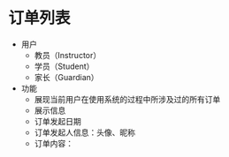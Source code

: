 # 订单列表
* 用户
	* 教员（Instructor）
	* 学员（Student）
	* 家长（Guardian）
* 功能
	* 展现当前用户在使用系统的过程中所涉及过的所有订单
	* 展示信息
 	* 订单发起日期
 	* 订单发起人信息：头像、昵称
 	* 订单内容：
<!--stackedit_data:
eyJoaXN0b3J5IjpbLTEwMDE2NzM4MV19
-->